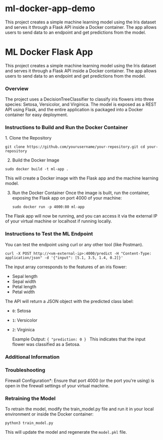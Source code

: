 # ml-docker-app-demo
This project creates a simple machine learning model using the Iris dataset and serves it through a Flask API inside a Docker container. The app allows users to send data to an endpoint and get predictions from the model.

<h1>ML Docker Flask App</h1>

This project creates a simple machine learning model using the Iris dataset and serves it through a Flask API inside a Docker container. The app allows users to send data to an endpoint and get predictions from the model.

<h3>Overview</h3>
The project uses a DecisionTreeClassifier to classify iris flowers into three species: Setosa, Versicolor, and Virginica. The model is exposed as a REST API using Flask, and the entire application is packaged into a Docker container for easy deployment.

<h3>Instructions to Build and Run the Docker Container</h3>
1. Clone the Repository

`git clone https://github.com/yourusername/your-repository.git
cd your-repository`

2. Build the Docker Image

`sudo docker build -t ml-app .`

This will create a Docker image with the Flask app and the machine learning model.

3. Run the Docker Container
   Once the image is built, run the container, exposing the Flask app on port   4000 of your machine:

   `sudo docker run -p 4000:80 ml-app`
   
The Flask app will now be running, and you can access it via the external IP of your virtual machine or localhost if running locally.

<h3>Instructions to Test the ML Endpoint</h3>
You can test the endpoint using curl or any other tool (like Postman). 

`curl -X POST http://<vm-external-ip>:4000/predict -H "Content-Type: application/json" -d '{"input": [5.1, 3.5, 1.4, 0.2]}'` 

The input array corresponds to the features of an iris flower:
- Sepal length
- Sepal width
- Petal length
- Petal width

The API will return a JSON object with the predicted class label:

- `0`: Setosa
- `1`: Versicolor
- `2`: Virginica

  Example Output:
  `{
     "prediction: 0
   }
  `
  This indicates that the input flower was classified as a Setosa.

<h3>Additional Information</h3>

<h3>Troubleshooting</h3>
Firewall Configuration*: Ensure that port 4000 (or the port you're using) is open in the firewall settings of your virtual machine.

<h3>Retraining the Model</h3>
To retrain the model, modify the train_model.py file and run it in your local environment or inside the Docker container:

`python3 train_model.py`

This will update the model and regenerate the `model.pkl` file.

